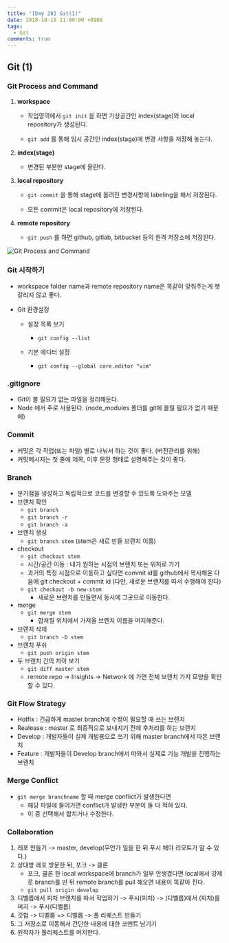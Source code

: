 ```yaml
---
title: "[Day 28] Git(1)"
date: 2018-10-18 11:00:00 +0900
tags:
  - Git
comments: true
---
```


## Git (1)

### Git Process and Command

1. **workspace**

   - 작업영역에서 `git init` 을 하면 가상공간인 index(stage)와 local repository가 생성된다.

   - `git add` 를 통해 임시 공간인 index(stage)에 변경 사항을 저장해 놓는다.

2. **index(stage)**

   - 변경된 부분만 stage에 올린다.

3. **local repository**

   - `git commit` 을 통해 stage에 올려진 변경사항에 labeling을 해서 저장된다.

   - 모든 commit은 local repository에 저장된다.

4. **remote repository**

   - `git push` 를 하면 github, gitlab, bitbucket 등의 원격 저장소에 저장된다.

![Git Process and Command](https://camo.githubusercontent.com/6101a2b0f170b0a22db8b1077bfa2c6d7fb172bf/68747470733a2f2f692e737461636b2e696d6775722e636f6d2f4d676156392e706e67)

### Git 시작하기

- workspace folder name과 remote repository name은 똑같이 맞춰주는게 헷갈리지 않고 좋다.

- Git 환경설정

  - 설정 목록 보기
    -  `git config --list`

  - 기본 에디터 설정
    - `git config --global core.editor "vim"`

### .gitignore

- Git이 볼 필요가 없는 파일을 정리해둔다.
- Node 에서 주로 사용된다. (node_modules 폴더를 git에 올릴 필요가 없기 때문에)

### Commit

- 커밋은 각 작업(또는 파일) 별로 나눠서 하는 것이 좋다. (버전관리를 위해)
- 커밋메시지는 첫 줄에 제목, 이후 문장 형태로 설명해주는 것이 좋다.

### Branch

- 분기점을 생성하고 독립적으로 코드를 변경할 수 있도록 도와주는 모델
- 브랜치 확인
  - `git branch`
  - `git branch -r`
  - `git branch -a`
- 브랜치 생성
  - `git branch stem` (stem은 새로 만들 브랜치 이름)
- checkout
  - `git checkout stem`
  - 시간/공간 이동 : 내가 원하는 시점의 브랜치 또는 위치로 가기
  - 과거의 특정 시점으로 이동하고 싶다면 commit id를 github에서 복사해온 다음에 git checkout + commit id (다만, 새로운 브랜치를 따서 수행해야 한다) 
  - `git checkout -b new-stem`
    - 새로운 브랜치를 만들면서 동시에 그곳으로 이동한다.
- merge
  - `git merge stem`
    - 합쳐질 위치에서 가져올 브랜치 이름을 머지해준다.
- 브랜치 삭제
  - `git branch -D stem`
- 브랜치 푸쉬
  - `git push origin stem`
- 두 브랜치 간의 차이 보기
  - `git diff master stem`
  - remote repo -> Insights -> Network 에 가면 전체 브랜치 가지 모양을 확인할 수 있다.

### Git Flow Strategy

- Hotfix : 긴급하게 master branch에 수정이 필요할 때 쓰는 브랜치
- Realease : master 로 최종적으로 보내지기 전에 후처리를 하는 브랜치
- Develop : 개발자들이 실제 개발용으로 쓰기 위해 master branch에서 따온 브랜치
- Feature : 개발자들이 Develop branch에서 따와서 실제로 기능 개발을 진행하는 브랜치

### Merge Conflict

- `git merge branchname` 할 때 merge conflict가 발생한다면
  - 해당 파일에 들어가면 conflict가 발생한 부분이 둘 다 적혀 있다.
  - 이 중 선택해서 합치거나 수정한다.

### Collaboration

1. 레포 만들기 -> master, develop(무언가 일을 한 뒤 푸시 해야 리모트가 알 수 있다.)
2. 상대방 레포 방문한 뒤, 포크 -> 클론
   - 포크, 클론 한 local workspace에 branch가 일부 안생겼다면 local에서 강제로 branch를 딴 뒤 remote branch를 pull 해오면 내용이 똑같아 진다.
   - `git pull origin develop`
3. 디벨롭에서 피처 브랜치를 따서 작업하기 -> 푸시(피처) -> (디벨롭)에서 (피처)를 머지 -> 푸시(디벨롭)
4. 깃헙 -> 디벨롭 => 디벨롭 -> 풀 리퀘스트 만들기
5. 그 저장소로 이동해서 간단한 내용에 대한 코멘트 남기기
6. 원작자가 풀리퀘스트를 머지한다.